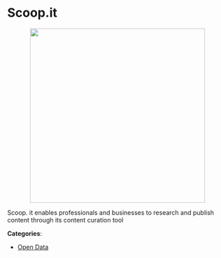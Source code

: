 # Scoop.it
<p align="center">
    <img width="400" src="https://raw.githubusercontent.com/apis-list/apis-list/apis/scoop-it/logo_256x256.png" />
</p>

Scoop. it enables professionals and businesses to research and publish content through its content curation tool



**Categories**:
- [Open Data](https://github.com/apis-list/apis-list#open-data)




